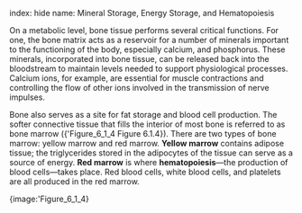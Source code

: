 index: hide
name: Mineral Storage, Energy Storage, and Hematopoiesis

On a metabolic level, bone tissue performs several critical functions. For one, the bone matrix acts as a reservoir for a number of minerals important to the functioning of the body, especially calcium, and phosphorus. These minerals, incorporated into bone tissue, can be released back into the bloodstream to maintain levels needed to support physiological processes. Calcium ions, for example, are essential for muscle contractions and controlling the flow of other ions involved in the transmission of nerve impulses.

Bone also serves as a site for fat storage and blood cell production. The softer connective tissue that fills the interior of most bone is referred to as bone marrow ({'Figure_6_1_4 Figure 6.1.4}). There are two types of bone marrow: yellow marrow and red marrow.  **Yellow marrow** contains adipose tissue; the triglycerides stored in the adipocytes of the tissue can serve as a source of energy.  **Red marrow** is where  **hematopoiesis**—the production of blood cells—takes place. Red blood cells, white blood cells, and platelets are all produced in the red marrow.


{image:'Figure_6_1_4}
        
